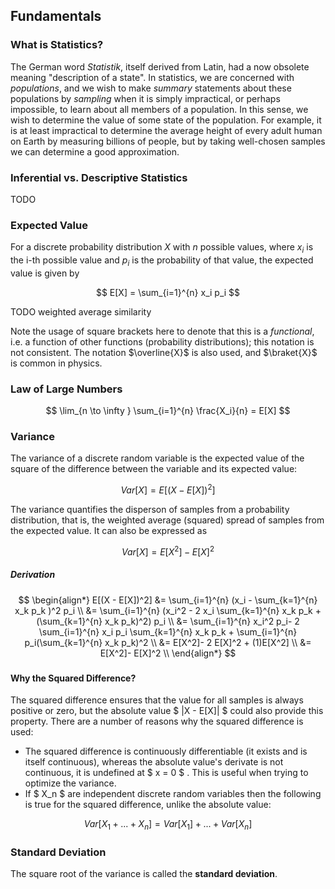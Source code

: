 ## Fundamentals

### What is Statistics?
The German word _Statistik_, itself derived from Latin, had a now obsolete meaning "description of a state". In statistics, we are concerned with _populations_, and we wish to make _summary_ statements about these populations by _sampling_ when it is simply impractical, or perhaps impossible, to learn about all members of a population. In this sense, we wish to determine the value of some state of the population. For example, it is at least impractical to determine the average height of every adult human on Earth by measuring billions of people, but by taking well-chosen samples we can determine a good approximation.

### Inferential vs. Descriptive Statistics
TODO

### Expected Value

For a discrete probability distribution $X$ with $n$ possible values, where $x_i$ is the i-th possible value and $p_i$ is the probability of that value, the expected value is given by

$$ E[X] = \sum_{i=1}^{n} x_i p_i $$

TODO weighted average similarity

Note the usage of square brackets here to denote that this is a _functional_, i.e. a function of other functions (probability distributions); this notation is not consistent. The notation $\overline{X}$ is also used, and $\braket{X}$ is common in physics.

### Law of Large Numbers

$$ \lim_{n \to \infty } \sum_{i=1}^{n} \frac{X_i}{n} = E[X] $$

### Variance
The variance of a discrete random variable is the expected value of the square of the difference between the variable and its expected value:

$$ Var[X] = E[(X - E[X])^2] $$


The variance quantifies the disperson of samples from a probability distribution, that is, the weighted average (squared) spread of samples from the expected value. It can also be expressed as 

$$ Var[X] = E[X^2] - E[X]^2 $$

##### Derivation
$$ 
\begin{align*}
E[(X - E[X])^2] &= \sum_{i=1}^{n} (x_i - \sum_{k=1}^{n} x_k p_k )^2 p_i \\
                &= \sum_{i=1}^{n} (x_i^2 - 2 x_i \sum_{k=1}^{n} x_k p_k + (\sum_{k=1}^{n} x_k p_k)^2) p_i \\
                &= \sum_{i=1}^{n} x_i^2 p_i- 2 \sum_{i=1}^{n} x_i p_i \sum_{k=1}^{n} x_k p_k + \sum_{i=1}^{n} p_i(\sum_{k=1}^{n} x_k p_k)^2 \\
                &= E[X^2]- 2 E[X]^2 + (1)E[X^2] \\
                &= E[X^2]- E[X]^2 \\
\end{align*}
$$


###

#### Why the Squared Difference?
The squared difference ensures that the value for all samples is always positive or zero, but the absolute value $ |X - E[X]| $ could also provide this property. There are a number of reasons why the squared difference is used:

* The squared difference is continuously differentiable (it exists and is itself continuous), whereas the absolute value's derivate is not continuous, it is undefined at $ x = 0 $ . This is useful when trying to optimize the variance.
* If $ X_n $ are independent discrete random variables then the following is true for the squared difference, unlike the absolute value:

$$
Var[X_1 + ... + X_n] = Var[X_1] + ... + Var[X_n]
$$



### Standard Deviation
The square root of the variance is called the **standard deviation**.
